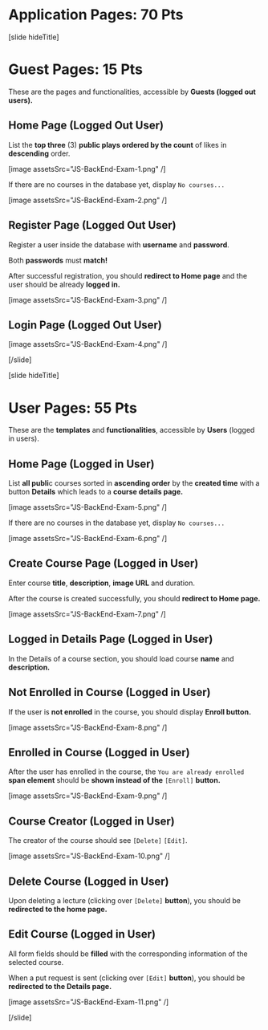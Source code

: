 # Application Pages: 70 Pts

[slide hideTitle]
# Guest Pages: 15 Pts

These are the pages and functionalities, accessible by **Guests (logged out users).**

## Home Page (Logged Out User)

List the **top three** (3) **public plays ordered by the count** of likes in **descending** order.

[image assetsSrc="JS-BackEnd-Exam-1.png" /]

If there are no courses in the database yet, display `No courses...`

[image assetsSrc="JS-BackEnd-Exam-2.png" /]

## Register Page (Logged Out User)

Register a user inside the database with **username** and **password**. 

Both **passwords** must **match!**

After successful registration, you should **redirect to Home page** and the user should be already **logged in.**

[image assetsSrc="JS-BackEnd-Exam-3.png" /]


## Login Page (Logged Out User)

[image assetsSrc="JS-BackEnd-Exam-4.png" /]

[/slide]


[slide hideTitle]
# User Pages: 55 Pts

These are the **templates** and **functionalities**, accessible by **Users** (logged in users).

## Home Page (Logged in User)

List **all publi**c courses sorted in **ascending order** by the **created time** with a button **Details** which leads to a **course details page.**

[image assetsSrc="JS-BackEnd-Exam-5.png" /]

If there are no courses in the database yet, display `No courses...`

[image assetsSrc="JS-BackEnd-Exam-6.png" /]

## Create Course Page (Logged in User)

Enter course **title**, **description**, **image URL** and duration.

After the course is created successfully, you should **redirect to Home page.**

[image assetsSrc="JS-BackEnd-Exam-7.png" /]

## Logged in Details Page (Logged in User)

In the Details of a course section, you should load course **name** and **description.**

## Not Enrolled in Course (Logged in User)

If the user is **not enrolled** in the course, you should display **Enroll button.** 

[image assetsSrc="JS-BackEnd-Exam-8.png" /]

## Enrolled in Course (Logged in User)

After the user has enrolled in the course, the `You are already enrolled` **span element** should be **shown instead of the** `[Enroll]` **button.**

[image assetsSrc="JS-BackEnd-Exam-9.png" /]

## Course Creator (Logged in User)

The creator of the course should see `[Delete]` `[Edit]`.

[image assetsSrc="JS-BackEnd-Exam-10.png" /]

## Delete Course (Logged in User)

Upon deleting a lecture (clicking over `[Delete]` **button**), you should be **redirected to the home page.**

## Edit Course (Logged in User)

All form fields should be **filled** with the corresponding information of the selected course. 

When a put request is sent (clicking over `[Edit]` **button**), you should be **redirected to the Details page.**

[image assetsSrc="JS-BackEnd-Exam-11.png" /]

[/slide]